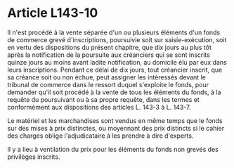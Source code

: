 # Article L143-10

Il n'est procédé à la vente séparée d'un ou plusieurs éléments d'un fonds de commerce grevé d'inscriptions, poursuivie soit sur saisie-exécution, soit en vertu des dispositions du présent chapitre, que dix jours au plus tôt après la notification de la poursuite aux créanciers qui se sont inscrits quinze jours au moins avant ladite notification, au domicile élu par eux dans leurs inscriptions. Pendant ce délai de dix jours, tout créancier inscrit, que sa créance soit ou non échue, peut assigner les intéressés devant le tribunal de commerce dans le ressort duquel s'exploite le fonds, pour demander qu'il soit procédé à la vente de tous les éléments du fonds, à la requête du poursuivant ou à sa propre requête, dans les termes et conformément aux dispositions des articles L. 143-3 à L. 143-7.

Le matériel et les marchandises sont vendus en même temps que le fonds sur des mises à prix distinctes, ou moyennant des prix distincts si le cahier des charges oblige l'adjudicataire à les prendre à dire d'experts.

Il y a lieu à ventilation du prix pour les éléments du fonds non grevés des privilèges inscrits.
